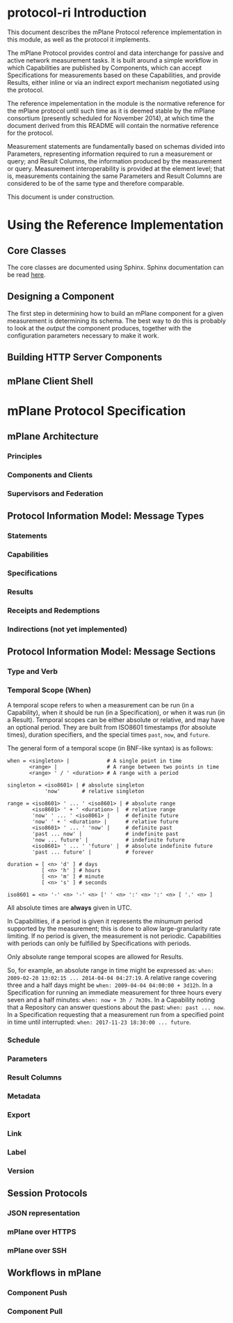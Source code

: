 # protocol-ri Introduction

This document describes the mPlane Protocol reference implementation in this module, as well as the protocol it implements. 

The mPlane Protocol provides control and data interchange for passive and active network measurement tasks. It is built around a simple workflow in which Capabilities are published by Components, which can accept Specifications for measurements based on these Capabilities, and provide Results, either inline or via an indirect export mechanism negotiated using the protocol. 

The reference impelementation in the module is the normative reference for the mPlane protocol until such time as it is deemed stable by the mPlane consortium (presently scheduled for November 2014), at which time the document derived from this README will contain the normative reference for the protocol.

Measurement statements are fundamentally based on schemas divided into Parameters, representing information required to run a measurement or query; and Result Columns, the information produced by the measurement or query. Measurement interoperability is provided at the element level; that is, measurements containing the same Parameters and Result Columns are considered to be of the same type and therefore comparable.

This document is under construction. 

# Using the Reference Implementation

## Core Classes

The core classes are documented using Sphinx. Sphinx documentation can be read [here](https://fp7mplane.github.io/protocol-ri).

## Designing a Component

The first step in determining how to build an mPlane component for a given measurement is determining its schema. The best way to do this is probably to look at the _output_ the component produces, together with the configuration parameters necessary to make it work.

## Building HTTP Server Components

## mPlane Client Shell

# mPlane Protocol Specification

## mPlane Architecture

### Principles

### Components and Clients

### Supervisors and Federation

## Protocol Information Model: Message Types

### Statements

### Capabilities

### Specifications

### Results

### Receipts and Redemptions

### Indirections (not yet implemented)

## Protocol Information Model: Message Sections

### Type and Verb

### Temporal Scope (When)

A temporal scope refers to when a measurement can be run (in a Capability), when it should be run (in a Specification), or when it was run (in a Result). Temporal scopes can be either absolute or relative, and may have an optional period. They are built from ISO8601 timestamps (for absolute times), duration specifiers, and the special times ```past```, ```now```, and ```future```.

The general form of a temporal scope (in BNF-like syntax) is as follows:

```
when = <singleton> |            # A single point in time
       <range> |                # A range between two points in time
       <range> ' / ' <duration> # A range with a period

singleton = <iso8601> | # absolute singleton
            'now'       # relative singleton

range = <iso8601> ' ... ' <iso8601> | # absolute range
        <iso8601> ' + ' <duration> |  # relative range
        'now' ' ... ' <iso8061> |     # definite future
        'now' ' + ' <duration> |      # relative future
        <iso8601> ' ... ' 'now' |     # definite past
        'past ... now' |              # indefinite past
        'now ... future' |            # indefinite future
        <iso8601> ' ... ' 'future' |  # absolute indefinite future
        'past ... future' |           # forever

duration = [ <n> 'd' ] # days
           [ <n> 'h' ] # hours
           [ <n> 'm' ] # minute
           [ <n> 's' ] # seconds 

iso8601 = <n> '-' <n> '-' <n> [' ' <n> ':' <n> ':' <n> [ '.' <n> ]
```

All absolute times are __always__ given in UTC.

In Capabilities, if a period is given it represents the _minumum_ period supported by the measurement; this is done to allow large-granularity rate limiting. If no period is given, the measurement is not periodic. Capabilities with periods can only be fulfilled by Specifications with periods.

Only absolute range temporal scopes are allowed for Results.

So, for example, an absolute range in time might be expressed as: ```when: 2009-02-20 13:02:15 ... 2014-04-04 04:27:19```. A relative range covering three and a half days might be ```when: 2009-04-04 04:00:00 + 3d12h```. In a Specification for running an immediate measurement for three hours every seven and a half minutes: ```when: now + 3h / 7m30s```. In a Capability noting that a Repository can answer questions about the past: ```when: past ... now```. In a Specification requesting that a measurement run from a specified point in time until interrupted: ```when: 2017-11-23 18:30:00 ... future```. 

### Schedule

### Parameters

### Result Columns

### Metadata

### Export

### Link

### Label

### Version

## Session Protocols

### JSON representation

### mPlane over HTTPS

### mPlane over SSH

## Workflows in mPlane

### Component Push

### Component Pull
